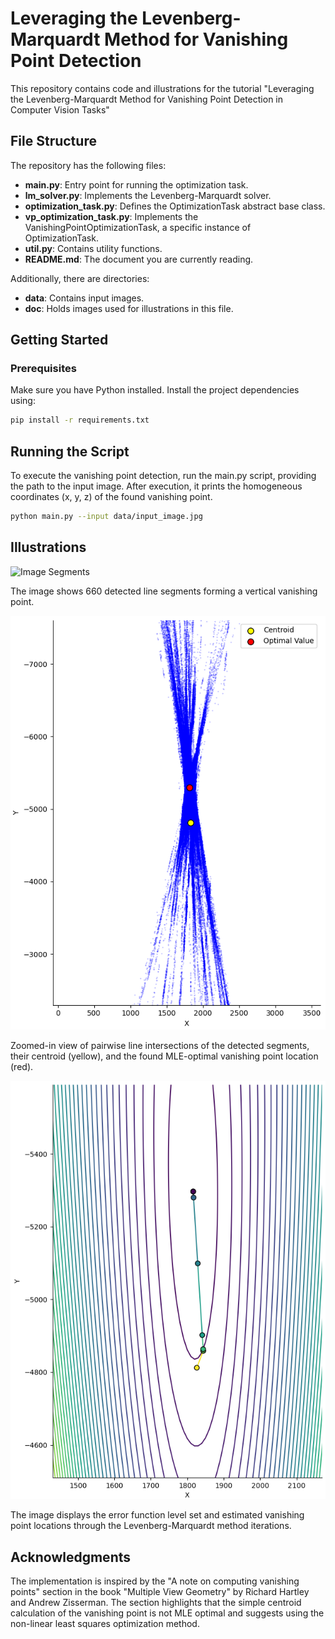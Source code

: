 # Leveraging the Levenberg-Marquardt Method for Vanishing Point Detection

This repository contains code and illustrations for the tutorial "Leveraging the Levenberg-Marquardt Method for Vanishing Point Detection in Computer Vision Tasks"

## File Structure

The repository has the following files:

- **main.py**: Entry point for running the optimization task.
- **lm_solver.py**: Implements the Levenberg-Marquardt solver.
- **optimization_task.py**: Defines the OptimizationTask abstract base class.
- **vp_optimization_task.py**: Implements the VanishingPointOptimizationTask, a specific instance of OptimizationTask.
- **util.py**: Contains utility functions.
- **README.md**: The document you are currently reading.

Additionally, there are directories:

- **data**: Contains input images.
- **doc**: Holds images used for illustrations in this file.

## Getting Started

### Prerequisites

Make sure you have Python installed. Install the project dependencies using:

```bash
pip install -r requirements.txt
```

## Running the Script
To execute the vanishing point detection, run the main.py script, providing the path to the input image. After execution, it prints the homogeneous coordinates (x, y, z) of the found vanishing point. 

```bash
python main.py --input data/input_image.jpg
```

## Illustrations

![Image Segments](doc/image_segments.jpg)

The image shows 660 detected line segments forming a vertical vanishing point.

![Intersections and Vanishing Point Locations](doc/intersections.png)

Zoomed-in view of pairwise line intersections of the detected segments, their centroid (yellow), and the found MLE-optimal vanishing point location (red).

![Cost Function Level Set and Vanishing Point Iterations](doc/levels.png)

The image displays the error function level set and estimated vanishing point locations through the Levenberg-Marquardt method iterations.

## Acknowledgments
The implementation is inspired by the "A note on computing vanishing points" section in the book "Multiple View Geometry" by Richard Hartley and Andrew Zisserman. The section highlights that the simple centroid calculation of the vanishing point is not MLE optimal and suggests using the non-linear least squares optimization method.